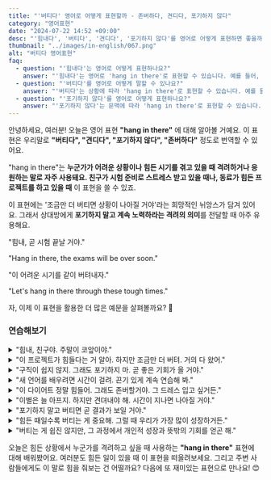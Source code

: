 ```yaml
---
title: "'버티다' 영어로 어떻게 표현할까 - 존버하다, 견디다, 포기하지 않다"
category: "영어표현"
date: "2024-07-22 14:52 +09:00"
desc: "'힘내다', '버티다', '견디다', '포기하지 않다'를 영어로 어떻게 표현하면 좋을까요? '힘내, 곧 시험 끝날 거야', '이 어려운 시기를 버텨내자' 등을 영어로 표현하는 법을 배워봅시다. 다양한 예문을 통해서 연습하고 본인의 표현으로 만들어 보세요."
thumbnail: "../images/in-english/067.png"
alt: "버티다 영어표현"
faq:
  - question: "'힘내다'는 영어로 어떻게 표현하나요?"
    answer: "'힘내다'는 영어로 'hang in there'로 표현할 수 있습니다. 예를 들어, 'Hang in there, the exams will be over soon'은 '힘내, 곧 시험 끝날 거야'라는 의미입니다."
  - question: "'버티다'를 영어로 어떻게 말할 수 있나요?"
    answer: "'버티다'는 상황에 따라 'hang in there'로 표현할 수 있습니다. 예를 들어, 'Let's hang in there through these tough times'는 '이 어려운 시기를 버텨내자'로 해석됩니다."
  - question: "'포기하지 않다'를 영어로 어떻게 표현하나요?"
    answer: "'포기하지 않다'는 문맥에 따라 'hang in there'로 표현할 수 있습니다. 'If you hang in there, you'll see results soon'은 '포기하지 말고 버텨. 곧 결과가 보일 거야'라는 의미입니다."
---
```


안녕하세요, 여러분! 오늘은 영어 표현 **"hang in there"** 에 대해 알아볼 거예요. 이 표현은 우리말로 **"버티다", "견디다", "포기하지 않다", "존버하다"** 정도로 번역할 수 있어요.

"hang in there"는 **누군가가 어려운 상황이나 힘든 시기를 겪고 있을 때 격려하거나 응원하는 말로 자주 사용돼요. 친구가 시험 준비로 스트레스 받고 있을 때나, 동료가 힘든 프로젝트를 하고 있을 때** 이 표현을 쓸 수 있죠.

이 표현에는 '조금만 더 버티면 상황이 나아질 거야'라는 희망적인 뉘앙스가 담겨 있어요. 그래서 상대방에게 **포기하지 말고 계속 노력하라는 격려의 의미**를 전달할 때 아주 유용해요.

"힘내, 곧 시험 끝날 거야."

"Hang in there, the exams will be over soon."

"이 어려운 시기를 같이 버텨내자."

"Let's hang in there through these tough times."

자, 이제 이 표현을 활용한 더 많은 예문을 살펴볼까요? 🌟

### 연습해보기

<details>
<summary>"힘내, 친구야. 주말이 코앞이야."</summary>
<span>"Hang in there, buddy. The weekend's just around the corner."</span>
</details>

<details>
<summary>"이 프로젝트가 힘들다는 거 알아. 하지만 조금만 더 버텨. 거의 다 왔어."</summary>
<span>"I know this project is challenging. Just hang in there, we're almost done."</span>
</details>

<details>
<summary>"구직이 쉽지 않지. 그래도 포기하지 마. 곧 좋은 기회가 올 거야."</summary>
<span>"The job search is tough, but hang in there. Something will come up soon."</span>
</details>

<details>
<summary>"새 언어를 배우려면 시간이 걸려. 끈기 있게 계속 연습해 봐."</summary>
<span>"Learning a new language <a href="/blog/in-english/010.take-a-while/">takes time</a>. Hang in there and keep practicing."</span>
</details>

<details>
<summary>"이 다이어트 정말 힘들어. 그래도 존버할거야. 그 드레스 입고 싶거든."</summary>
<span>"This diet is killing me, but I'm gonna hang in there. I want to fit into that dress."</span>
</details>

<details>
<summary>"이별은 늘 아프지. 하지만 견뎌내야 해. 시간이 지나면 나아질 거야."</summary>
<span>"Breakups are hard, but you've got to hang in there. Time heals all wounds."</span>
</details>

<details>
<summary>"포기하지 말고 버티면 곧 결과가 보일 거야."</summary>
<span>"If you hang in there, you'll see results soon."</span>
</details>

<details>
<summary>"힘든 때일수록 버티는 게 중요해. 그럴 때 우리가 가장 많이 성장하거든."</summary>
<span>"When things get tough, remember to hang in there. It's during these times that we grow the most."</span>
</details>

<details>
<summary>"버티는 게 쉽진 않지만, 그 과정에서 개인적 성장과 뜻밖의 기회를 얻곤 해."</summary>
<span>"While hanging in there isn't easy, it often leads to personal growth and unexpected opportunities."</span>
</details>

오늘은 힘든 상황에서 누군가를 격려하고 싶을 때 사용하는 **"hang in there"** 표현에 대해 배워봤어요. 여러분도 힘든 일이 있을 때 이 표현을 떠올려보세요. 그리고 주변 사람들에게도 이 말로 힘을 줘보는 건 어떨까요? 다음에 또 재미있는 표현으로 만나요! 😊
